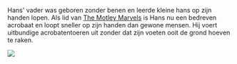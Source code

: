 Hans' vader was geboren zonder benen en leerde kleine hans op zijn handen lopen.
Als lid van [The Motley Marvels](../NPCs/The%20Motley%20Marvels.md) is Hans nu een bedreven acrobaat en loopt sneller op zijn handen dan gewone mensen.
Hij voert uitbundige acrobatentoeren uit zonder dat zijn voeten ooit de grond hoeven te raken.


![](../../img/Hans.jpg)
